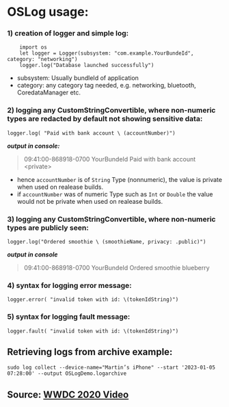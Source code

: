 # OSLog usage:

### 1) creation of logger and simple log:

```
    import os
    let logger = Logger(subsystem: "com.example.YourBundeId", category: "networking")
    logger.log("Database launched successfully")
```

 - subsystem: Usually bundleId of application
 - category: any category tag needed, e.g. networking, bluetooth, CoredataManager etc.
 
 
 ###  2) logging any CustomStringConvertible, where non-numeric types are redacted by default not showing sensitive data:
 `
    logger.log( "Paid with bank account \ (accountNumber)")
 `
 
***output in console:*** 
> 09:41:00-868918-0700  YourBundeId  Paid with bank account \<private\>

- hence `accountNumber` is of `String` Type (nonnumeric), the value is private when used on realease builds. 
- if `accountNumber` was  of numeric Type such as `Int` or `Double`  the value would not be private when used on realease builds. 


 ###  3) logging any CustomStringConvertible, where non-numeric types are publicly seen:
 `logger.log("Ordered smoothie \ (smoothieName, privacy: .public)")`
 
***output in console***
> 09:41:00-868918-0700  YourBundeId  Ordered smoothie blueberry

 ###  4) syntax for logging error message:
 `logger.error( "invalid token with id: \(tokenIdString)")`
 
  ### 5) syntax for logging fault message:
 `logger.fault( "invalid token with id: \(tokenIdString)")`

 ##  Retrieving logs from archive example:

  `sudo log collect --device-name="Martin’s iPhone" --start '2023-01-05 07:28:00' --output OSLogDemo.logarchive`


 
 ## Source: [WWDC 2020 Video](https://developer.apple.com/videos/play/wwdc2020/10168/)
 
 
 
